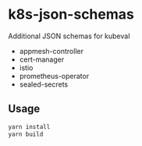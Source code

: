 # k8s-json-schemas

Additional JSON schemas for kubeval

* appmesh-controller
* cert-manager
* istio
* prometheus-operator
* sealed-secrets

## Usage

```sh
yarn install
yarn build
```
